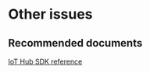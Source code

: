 <properties
	pageTitle="Other issues"
	description="Other issues"
	service="microsoft.devices"
	resource="IoTSDKs"
	authors="anusapan"
	displayOrder=""
	selfHelpType="generic"
	supportTopicIds="32596713"
	resourceTags=""
	productPesIds="16122"
	cloudEnvironments="public,BlackForest,Fairfax,Mooncake"
	articleId="ec203978-eb8c-406b-b70f-32c5996c06f3"
	ownershipId="AzureIot_IotHub"
/>

# Other issues

## **Recommended documents**
[IoT Hub SDK reference](https://docs.microsoft.com/azure/iot-hub/iot-hub-devguide-sdks)